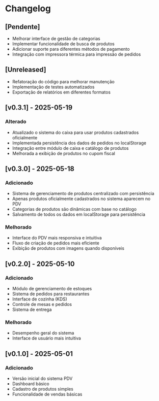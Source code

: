
# Changelog

## [Pendente]
- Melhorar interface de gestão de categorias
- Implementar funcionalidade de busca de produtos
- Adicionar suporte para diferentes métodos de pagamento
- Integração com impressora térmica para impressão de pedidos

## [Unreleased]
- Refatoração do código para melhorar manutenção
- Implementação de testes automatizados
- Exportação de relatórios em diferentes formatos

## [v0.3.1] - 2025-05-19
### Alterado
- Atualizado o sistema do caixa para usar produtos cadastrados oficialmente
- Implementada persistência dos dados de pedidos no localStorage
- Integração entre módulo de caixa e catálogo de produtos
- Melhorada a exibição de produtos no cupom fiscal

## [v0.3.0] - 2025-05-18
### Adicionado
- Sistema de gerenciamento de produtos centralizado com persistência
- Apenas produtos oficialmente cadastrados no sistema aparecem no PDV
- Categorias de produtos são dinâmicas com base no catálogo
- Salvamento de todos os dados em localStorage para persistência

### Melhorado
- Interface do PDV mais responsiva e intuitiva
- Fluxo de criação de pedidos mais eficiente
- Exibição de produtos com imagens quando disponíveis

## [v0.2.0] - 2025-05-10
### Adicionado
- Módulo de gerenciamento de estoques
- Sistema de pedidos para restaurantes
- Interface de cozinha (KDS)
- Controle de mesas e pedidos
- Sistema de entrega

### Melhorado
- Desempenho geral do sistema
- Interface de usuário mais intuitiva

## [v0.1.0] - 2025-05-01
### Adicionado
- Versão inicial do sistema PDV
- Dashboard básico
- Cadastro de produtos simples
- Funcionalidade de vendas básicas

